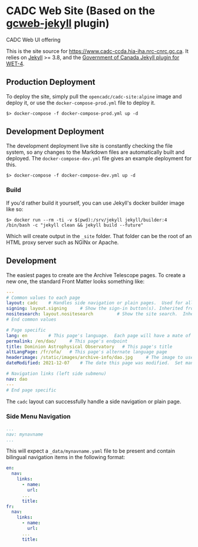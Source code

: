 # CADC Web Site (Based on the [gcweb-jekyll](https://github.com/wet-boew-gcweb-jekyll) plugin)
CADC Web UI offering

This is the site source for https://www.cadc-ccda.hia-iha.nrc-cnrc.gc.ca.  It relies on [Jekyll](https://jekyll.org) >= 3.8, and the [Government of Canada Jekyll plugin for WET-4](https://github.com/wet-boew/gcweb-jekyll).

## Production Deployment

To deploy the site, simply pull the `opencadc/cadc-site:alpine` image and deploy it, or use the `docker-compose-prod.yml` file to deploy it.

`$> docker-compose -f docker-compose-prod.yml up -d`

## Development Deployment

The development deployment live site is constantly checking the file system, so any changes to the Markdown files are automatically built and deployed.   The `docker-compose-dev.yml` file gives an example
deployment for this.

`$> docker-compose -f docker-compose-dev.yml up -d`

### Build

If you'd rather build it yourself, you can use Jekyll's docker builder image like so:

`$> docker run --rm -ti -v $(pwd):/srv/jekyll jekyll/builder:4 /bin/bash -c "jekyll clean && jekyll build --future"`

Which will create output in the `_site` folder.  That folder can be the root of an HTML proxy server such as NGINx or Apache.

## Development

The easiest pages to create are the Archive Telescope pages.  To create a new one, the standard Front Matter looks something like:

```yaml
---
# Common values to each page
layout: cadc    # Handles side navigation or plain pages.  Used for all pages in the CADC site.
signing: layout.signing     # Show the sign-in button(s). Inherited from the layout.
nositesearch: layout.nositesearch         # Show the site search.  Inherited from the layout.
# End common values

# Page specific
lang: en        # This page's language.  Each page will have a mate of the other language (en, fr)
permalink: /en/dao/     # This page's endpoint
title: Dominion Astrophysical Observatory   # This page's title
altLangPage: /fr/ofa/   # This page's alternate language page
headerimage: /static/images/archive-info/dao.jpg     # The image to use in the archive page's header.  [OPTIONAL]
dateModified: 2021-12-07    # The date this page was modified.  Set manually.

# Navigation links (left side submenu)
nav: dao
---
# End page specific
```

The `cadc` layout can successfully handle a side navigation or plain page.

### Side Menu Navigation
```yaml
...
nav: mynavname
...
```

This will expect a `_data/mynavname.yaml` file to be present and contain bilingual navigation items in the following format:

```yaml
en:
  nav:
    links:
      - name:
        url:
      ...
      title:
fr:
  nav:
    links:
      - name:
        url:
      ...
      title:
```
